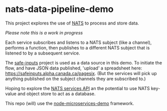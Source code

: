 # nats-data-pipeline-demo

This project explores the use of [NATS](https://nats.io/) to process and store data.  

*Please note this is a work in progress*

Each service subscribes and listens to a NATS subject (like a channel), performs a function, then publishes to a different NATS subject that is listened to by a subsequent service. 

The [safe-inputs](https://github.com/PHACDataHub/safe-inputs) project is used as a data source in this demo. To initiate the flow, and have JSON data published, 'upload' a spreadsheet here: https://safeinputs.alpha.canada.ca/pagesix. (But the services will pick up anything published on the subject channels they are subscribed to.)

Hoping to explore the [NATS services API](https://www.youtube.com/watch?v=vUWw3HVY35E) an the potential to use NATS key-value and object store to act as a database. 

This repo (will) use the [node-microservices-demo](https://github.com/PHACDataHub/node-microservices-demo) framework.
